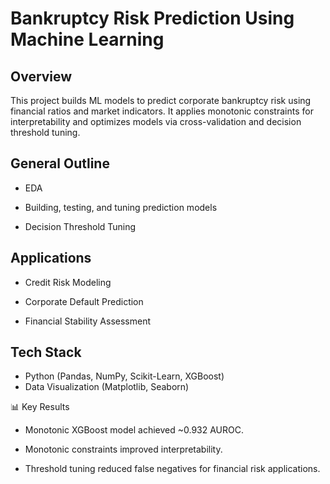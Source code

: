 # Bankruptcy Risk Prediction Using Machine Learning

## Overview

This project builds ML models to predict corporate bankruptcy risk using financial ratios and market indicators. It applies monotonic constraints for interpretability and optimizes models via cross-validation and decision threshold tuning.

## General Outline

* EDA

* Building, testing, and tuning prediction models

* Decision Threshold Tuning

## Applications

* Credit Risk Modeling

* Corporate Default Prediction

* Financial Stability Assessment

## Tech Stack

* Python (Pandas, NumPy, Scikit-Learn, XGBoost)
* Data Visualization (Matplotlib, Seaborn)

📊 Key Results

* Monotonic XGBoost model achieved ~0.932 AUROC.

* Monotonic constraints improved interpretability.

* Threshold tuning reduced false negatives for financial risk applications.
